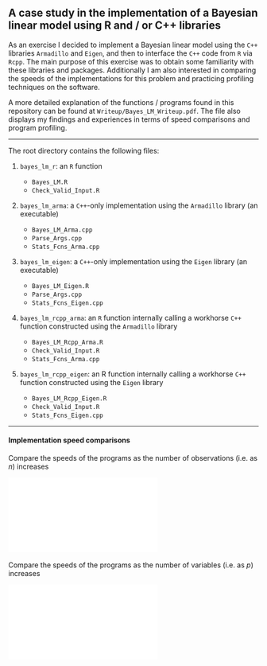
## A case study in the implementation of a Bayesian linear model using R and / or C++ libraries

As an exercise I decided to implement a Bayesian linear model using the `C++`
libraries `Armadillo` and `Eigen`, and then to interface the `C++` code from `R`
via `Rcpp`. The main purpose of this exercise was to obtain some familiarity
with these libraries and packages.  Additionally I am also interested in
comparing the speeds of the implementations for this problem and practicing
profiling techniques on the software.  

A more detailed explanation of the functions / programs found in this repository
can be found at `Writeup/Bayes_LM_Writeup.pdf`. The file also displays my
findings and experiences in terms of speed comparisons and program profiling.  

********************

The root directory contains the following files:

1. `bayes_lm_r`: an `R` function
    * `Bayes_LM.R`
    * `Check_Valid_Input.R`
	
2. `bayes_lm_arma`: a `C++`-only implementation using the `Armadillo` library (an executable)
    * `Bayes_LM_Arma.cpp`
    * `Parse_Args.cpp`
    * `Stats_Fcns_Arma.cpp`
  
3. `bayes_lm_eigen`: a `C++`-only implementation using the `Eigen` library (an executable)
    * `Bayes_LM_Eigen.R`
    * `Parse_Args.cpp`
    * `Stats_Fcns_Eigen.cpp`
  
4. `bayes_lm_rcpp_arma`: an `R` function internally calling a workhorse `C++` function constructed using the `Armadillo` library
    * `Bayes_LM_Rcpp_Arma.R`
    * `Check_Valid_Input.R`
    * `Stats_Fcns_Arma.cpp`
  
5. `bayes_lm_rcpp_eigen`: an R function internally calling a workhorse `C++` function constructed using the `Eigen` library
    * `Bayes_LM_Rcpp_Eigen.R`
    * `Check_Valid_Input.R`
    * `Stats_Fcns_Eigen.cpp`
	
********************


#### Implementation speed comparisons

Compare the speeds of the programs as the number of observations (i.e. as _n_) increases

![As n increases](Writeup/figure/n_increase.pdf)

Compare the speeds of the programs as the number of variables (i.e. as _p_) increases

![As p increases](Writeup/figure/p_increase.pdf)
